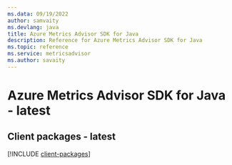 ```yaml
---
ms.data: 09/19/2022
author: samvaity
ms.devlang: java
title: Azure Metrics Advisor SDK for Java
description: Reference for Azure Metrics Advisor SDK for Java
ms.topic: reference
ms.service: metricsadvisor
ms.author: savaity
---
```

# Azure Metrics Advisor SDK for Java - latest

## Client packages - latest
[!INCLUDE [client-packages](metrics-advisor-client-index.md)]